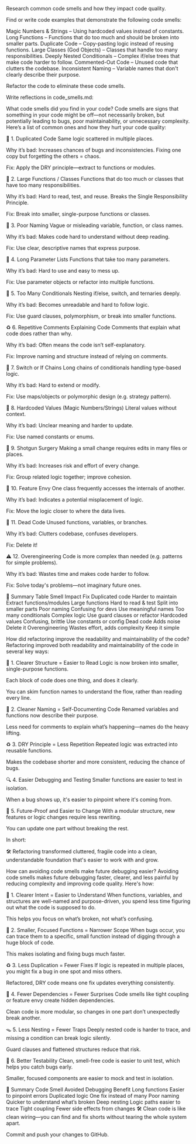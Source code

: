 Research common code smells and how they impact code quality.


Find or write code examples that demonstrate the following code smells:

Magic Numbers & Strings – Using hardcoded values instead of constants.
Long Functions – Functions that do too much and should be broken into smaller parts.
Duplicate Code – Copy-pasting logic instead of reusing functions.
Large Classes (God Objects) – Classes that handle too many responsibilities.
Deeply Nested Conditionals – Complex if/else trees that make code harder to follow.
Commented-Out Code – Unused code that clutters the codebase.
Inconsistent Naming – Variable names that don't clearly describe their purpose.

Refactor the code to eliminate these code smells.


Write reflections in code_smells.md:

What code smells did you find in your code?
Code smells are signs that something in your code might be off—not necessarily broken, but potentially leading to bugs, poor maintainability, or unnecessary complexity. Here’s a list of common ones and how they hurt your code quality:

🚨 1. Duplicated Code
Same logic scattered in multiple places.

Why it’s bad: Increases chances of bugs and inconsistencies. Fixing one copy but forgetting the others = chaos.

Fix: Apply the DRY principle—extract to functions or modules.

🧱 2. Large Functions / Classes
Functions that do too much or classes that have too many responsibilities.

Why it’s bad: Hard to read, test, and reuse. Breaks the Single Responsibility Principle.

Fix: Break into smaller, single-purpose functions or classes.

📛 3. Poor Naming
Vague or misleading variable, function, or class names.

Why it’s bad: Makes code hard to understand without deep reading.

Fix: Use clear, descriptive names that express purpose.

🔁 4. Long Parameter Lists
Functions that take too many parameters.

Why it’s bad: Hard to use and easy to mess up.

Fix: Use parameter objects or refactor into multiple functions.

🧪 5. Too Many Conditionals
Nesting if/else, switch, and ternaries deeply.

Why it’s bad: Becomes unreadable and hard to follow logic.

Fix: Use guard clauses, polymorphism, or break into smaller functions.

♻️ 6. Repetitive Comments Explaining Code
Comments that explain what code does rather than why.

Why it’s bad: Often means the code isn’t self-explanatory.

Fix: Improve naming and structure instead of relying on comments.

🔀 7. Switch or If Chains
Long chains of conditionals handling type-based logic.

Why it’s bad: Hard to extend or modify.

Fix: Use maps/objects or polymorphic design (e.g. strategy pattern).

🧪 8. Hardcoded Values (Magic Numbers/Strings)
Literal values without context.

Why it’s bad: Unclear meaning and harder to update.

Fix: Use named constants or enums.

🧩 9. Shotgun Surgery
Making a small change requires edits in many files or places.

Why it’s bad: Increases risk and effort of every change.

Fix: Group related logic together; improve cohesion.

🔄 10. Feature Envy
One class frequently accesses the internals of another.

Why it’s bad: Indicates a potential misplacement of logic.

Fix: Move the logic closer to where the data lives.

🚫 11. Dead Code
Unused functions, variables, or branches.

Why it’s bad: Clutters codebase, confuses developers.

Fix: Delete it!

⚠️ 12. Overengineering
Code is more complex than needed (e.g. patterns for simple problems).

Why it’s bad: Wastes time and makes code harder to follow.

Fix: Solve today's problems—not imaginary future ones.

🧠 Summary Table
Smell	Impact	Fix
Duplicated code	Harder to maintain	Extract functions/modules
Large functions	Hard to read & test	Split into smaller parts
Poor naming	Confusing for devs	Use meaningful names
Too many conditionals	Complex logic	Use guard clauses or refactor
Hardcoded values	Confusing, brittle	Use constants or config
Dead code	Adds noise	Delete it
Overengineering	Wastes effort, adds complexity	Keep it simple

How did refactoring improve the readability and maintainability of the code?
Refactoring improved both readability and maintainability of the code in several key ways:

🧠 1. Clearer Structure = Easier to Read
Logic is now broken into smaller, single-purpose functions.

Each block of code does one thing, and does it clearly.

You can skim function names to understand the flow, rather than reading every line.

🧼 2. Cleaner Naming = Self-Documenting Code
Renamed variables and functions now describe their purpose.

Less need for comments to explain what’s happening—names do the heavy lifting.

♻️ 3. DRY Principle = Less Repetition
Repeated logic was extracted into reusable functions.

Makes the codebase shorter and more consistent, reducing the chance of bugs.

🔍 4. Easier Debugging and Testing
Smaller functions are easier to test in isolation.

When a bug shows up, it's easier to pinpoint where it's coming from.

🔄 5. Future-Proof and Easier to Change
With a modular structure, new features or logic changes require less rewriting.

You can update one part without breaking the rest.

In short:

🛠️ Refactoring transformed cluttered, fragile code into a clean, understandable foundation that's easier to work with and grow.

How can avoiding code smells make future debugging easier?
Avoiding code smells makes future debugging faster, clearer, and less painful by reducing complexity and improving code quality. Here's how:

🧭 1. Clearer Intent = Easier to Understand
When functions, variables, and structures are well-named and purpose-driven, you spend less time figuring out what the code is supposed to do.

This helps you focus on what’s broken, not what’s confusing.

🧱 2. Smaller, Focused Functions = Narrower Scope
When bugs occur, you can trace them to a specific, small function instead of digging through a huge block of code.

This makes isolating and fixing bugs much faster.

♻️ 3. Less Duplication = Fewer Fixes
If logic is repeated in multiple places, you might fix a bug in one spot and miss others.

Refactored, DRY code means one fix updates everything consistently.

🧹 4. Fewer Dependencies = Fewer Surprises
Code smells like tight coupling or feature envy create hidden dependencies.

Clean code is more modular, so changes in one part don’t unexpectedly break another.

🪤 5. Less Nesting = Fewer Traps
Deeply nested code is harder to trace, and missing a condition can break logic silently.

Guard clauses and flattened structures reduce that risk.

🧪 6. Better Testability
Clean, smell-free code is easier to unit test, which helps you catch bugs early.

Smaller, focused components are easier to mock and test in isolation.

🧠 Summary
Code Smell Avoided	Debugging Benefit
Long functions	Easier to pinpoint errors
Duplicated logic	One fix instead of many
Poor naming	Quicker to understand what’s broken
Deep nesting	Logic paths easier to trace
Tight coupling	Fewer side effects from changes
🛠️ Clean code is like clean wiring—you can find and fix shorts without tearing the whole system apart.

Commit and push your changes to GitHub.
